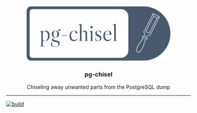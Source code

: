 <p align="center">
  <img alt="pg-chisel logo" src="assets/logo.png" height="150" />
  <h3 align="center">pg-chisel</h3>
  <p align="center">Chiseling away unwanted parts from the PostgreSQL dump</p>
</p>

---

<div>

[![build](https://github.com/Zwergpro/pg-chisel/actions/workflows/ci.yml/badge.svg)](https://github.com/Zwergpro/pg-chisel/actions/workflows/ci.yml)

</div>
